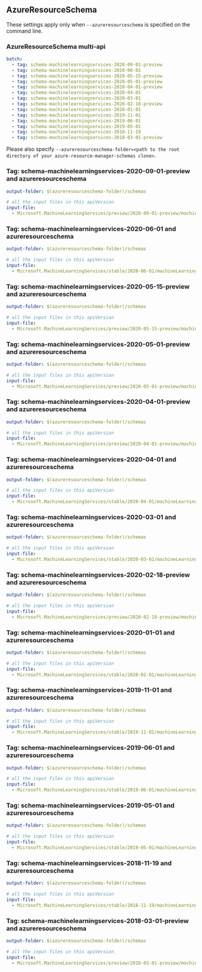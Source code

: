 ## AzureResourceSchema

These settings apply only when `--azureresourceschema` is specified on the command line.

### AzureResourceSchema multi-api

``` yaml $(azureresourceschema) && $(multiapi)
batch:
  - tag: schema-machinelearningservices-2020-09-01-preview
  - tag: schema-machinelearningservices-2020-06-01
  - tag: schema-machinelearningservices-2020-05-15-preview
  - tag: schema-machinelearningservices-2020-05-01-preview
  - tag: schema-machinelearningservices-2020-04-01-preview
  - tag: schema-machinelearningservices-2020-04-01
  - tag: schema-machinelearningservices-2020-03-01
  - tag: schema-machinelearningservices-2020-02-18-preview
  - tag: schema-machinelearningservices-2020-01-01
  - tag: schema-machinelearningservices-2019-11-01
  - tag: schema-machinelearningservices-2019-06-01
  - tag: schema-machinelearningservices-2019-05-01
  - tag: schema-machinelearningservices-2018-11-19
  - tag: schema-machinelearningservices-2018-03-01-preview

```

Please also specify `--azureresourceschema-folder=<path to the root directory of your azure-resource-manager-schemas clone>`.

### Tag: schema-machinelearningservices-2020-09-01-preview and azureresourceschema

``` yaml $(tag) == 'schema-machinelearningservices-2020-09-01-preview' && $(azureresourceschema)
output-folder: $(azureresourceschema-folder)/schemas

# all the input files in this apiVersion
input-file:
  - Microsoft.MachineLearningServices/preview/2020-09-01-preview/machineLearningServices.json

```

### Tag: schema-machinelearningservices-2020-06-01 and azureresourceschema

``` yaml $(tag) == 'schema-machinelearningservices-2020-06-01' && $(azureresourceschema)
output-folder: $(azureresourceschema-folder)/schemas

# all the input files in this apiVersion
input-file:
  - Microsoft.MachineLearningServices/stable/2020-06-01/machineLearningServices.json

```

### Tag: schema-machinelearningservices-2020-05-15-preview and azureresourceschema

``` yaml $(tag) == 'schema-machinelearningservices-2020-05-15-preview' && $(azureresourceschema)
output-folder: $(azureresourceschema-folder)/schemas

# all the input files in this apiVersion
input-file:
  - Microsoft.MachineLearningServices/preview/2020-05-15-preview/machineLearningServices.json

```

### Tag: schema-machinelearningservices-2020-05-01-preview and azureresourceschema

``` yaml $(tag) == 'schema-machinelearningservices-2020-05-01-preview' && $(azureresourceschema)
output-folder: $(azureresourceschema-folder)/schemas

# all the input files in this apiVersion
input-file:
  - Microsoft.MachineLearningServices/preview/2020-05-01-preview/machineLearningServices.json

```

### Tag: schema-machinelearningservices-2020-04-01-preview and azureresourceschema

``` yaml $(tag) == 'schema-machinelearningservices-2020-04-01-preview' && $(azureresourceschema)
output-folder: $(azureresourceschema-folder)/schemas

# all the input files in this apiVersion
input-file:
  - Microsoft.MachineLearningServices/preview/2020-04-01-preview/machineLearningServices.json

```

### Tag: schema-machinelearningservices-2020-04-01 and azureresourceschema

``` yaml $(tag) == 'schema-machinelearningservices-2020-04-01' && $(azureresourceschema)
output-folder: $(azureresourceschema-folder)/schemas

# all the input files in this apiVersion
input-file:
  - Microsoft.MachineLearningServices/stable/2020-04-01/machineLearningServices.json

```

### Tag: schema-machinelearningservices-2020-03-01 and azureresourceschema

``` yaml $(tag) == 'schema-machinelearningservices-2020-03-01' && $(azureresourceschema)
output-folder: $(azureresourceschema-folder)/schemas

# all the input files in this apiVersion
input-file:
  - Microsoft.MachineLearningServices/stable/2020-03-01/machineLearningServices.json

```

### Tag: schema-machinelearningservices-2020-02-18-preview and azureresourceschema

``` yaml $(tag) == 'schema-machinelearningservices-2020-02-18-preview' && $(azureresourceschema)
output-folder: $(azureresourceschema-folder)/schemas

# all the input files in this apiVersion
input-file:
  - Microsoft.MachineLearningServices/preview/2020-02-18-preview/machineLearningServices.json

```

### Tag: schema-machinelearningservices-2020-01-01 and azureresourceschema

``` yaml $(tag) == 'schema-machinelearningservices-2020-01-01' && $(azureresourceschema)
output-folder: $(azureresourceschema-folder)/schemas

# all the input files in this apiVersion
input-file:
  - Microsoft.MachineLearningServices/stable/2020-01-01/machineLearningServices.json

```

### Tag: schema-machinelearningservices-2019-11-01 and azureresourceschema

``` yaml $(tag) == 'schema-machinelearningservices-2019-11-01' && $(azureresourceschema)
output-folder: $(azureresourceschema-folder)/schemas

# all the input files in this apiVersion
input-file:
  - Microsoft.MachineLearningServices/stable/2019-11-01/machineLearningServices.json

```

### Tag: schema-machinelearningservices-2019-06-01 and azureresourceschema

``` yaml $(tag) == 'schema-machinelearningservices-2019-06-01' && $(azureresourceschema)
output-folder: $(azureresourceschema-folder)/schemas

# all the input files in this apiVersion
input-file:
  - Microsoft.MachineLearningServices/stable/2019-06-01/machineLearningServices.json

```

### Tag: schema-machinelearningservices-2019-05-01 and azureresourceschema

``` yaml $(tag) == 'schema-machinelearningservices-2019-05-01' && $(azureresourceschema)
output-folder: $(azureresourceschema-folder)/schemas

# all the input files in this apiVersion
input-file:
  - Microsoft.MachineLearningServices/stable/2019-05-01/machineLearningServices.json

```

### Tag: schema-machinelearningservices-2018-11-19 and azureresourceschema

``` yaml $(tag) == 'schema-machinelearningservices-2018-11-19' && $(azureresourceschema)
output-folder: $(azureresourceschema-folder)/schemas

# all the input files in this apiVersion
input-file:
  - Microsoft.MachineLearningServices/stable/2018-11-19/machineLearningServices.json

```

### Tag: schema-machinelearningservices-2018-03-01-preview and azureresourceschema

``` yaml $(tag) == 'schema-machinelearningservices-2018-03-01-preview' && $(azureresourceschema)
output-folder: $(azureresourceschema-folder)/schemas

# all the input files in this apiVersion
input-file:
  - Microsoft.MachineLearningServices/preview/2018-03-01-preview/machineLearningServices.json

```
